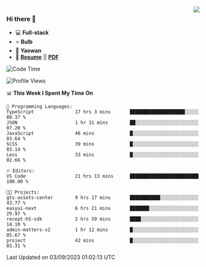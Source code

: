 <img align="right" src="https://github-readme-stats.vercel.app/api?username=LolipopJ&show_icons=true&count_private=true&hide_title=true&include_all_commits=true&theme=vue">

### Hi there 👋

- :computer: **Full-stack**
- :star: **Bulb**
- :pill: **Yaowan**
- :milky_way: [**Resume**](https://lolipopj.github.io/resume/) || [**PDF**](https://cdn.jsdelivr.net/gh/lolipopj/resume/export/resume-en.pdf)

<!--START_SECTION:waka-->
![Code Time](http://img.shields.io/badge/Code%20Time-1%2C599%20hrs%207%20mins-blue)

![Profile Views](http://img.shields.io/badge/Profile%20Views-0-blue)

📊 **This Week I Spent My Time On** 

```text
💬 Programming Languages: 
TypeScript               17 hrs 3 mins       ████████████████████░░░░░   80.37 % 
JSON                     1 hr 31 mins        ██░░░░░░░░░░░░░░░░░░░░░░░   07.20 % 
JavaScript               46 mins             █░░░░░░░░░░░░░░░░░░░░░░░░   03.64 % 
SCSS                     39 mins             █░░░░░░░░░░░░░░░░░░░░░░░░   03.14 % 
Less                     33 mins             █░░░░░░░░░░░░░░░░░░░░░░░░   02.66 % 

🔥 Editors: 
VS Code                  21 hrs 13 mins      █████████████████████████   100.00 % 

🐱‍💻 Projects: 
gts-assets-center        9 hrs 17 mins       ███████████░░░░░░░░░░░░░░   43.77 % 
easyui-next              6 hrs 21 mins       ███████░░░░░░░░░░░░░░░░░░   29.97 % 
recept-h5-sdk            2 hrs 59 mins       ████░░░░░░░░░░░░░░░░░░░░░   14.10 % 
admin-matters-v2         1 hr 12 mins        █░░░░░░░░░░░░░░░░░░░░░░░░   05.67 % 
project                  42 mins             █░░░░░░░░░░░░░░░░░░░░░░░░   03.31 % 
```


 Last Updated on 03/09/2023 01:02:13 UTC
<!--END_SECTION:waka-->
